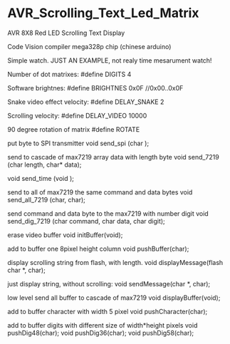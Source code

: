 # AVR_Scrolling_Text_Led_Matrix
AVR 8X8 Red LED Scrolling Text Display

Code Vision compiler
mega328p chip (chinese arduino)

Simple watch.
JUST AN EXAMPLE, not realy time mesarument watch!

Number of dot matrixes:
#define DIGITS      4

Software brightnes:
#define BRIGHTNES   0x0F    //0x00..0x0F

Snake video effect velocity:
#define DELAY_SNAKE 2

Scrolling velocity:
#define DELAY_VIDEO 10000 

90 degree rotation of matrix 
#define ROTATE

put byte to SPI transmitter
void send_spi   (char );

send to cascade of max7219 array data with length byte
void send_7219  (char length, char* data);

void send_time  (void );

send to all of max7219 the same command and data bytes
void send_all_7219 (char, char);

send command and data byte to the max7219 with number digit
void send_dig_7219 (char command, char data, char digit);

erase video buffer
void initBuffer(void);

add to buffer one 8pixel height column
void pushBuffer(char);

display scrolling string from flash, with length.
void displayMessage(flash char *, char);

just display string, without scrolling:
void sendMessage(char *, char);

low level send all buffer to cascade of max7219
void displayBuffer(void);

add to buffer character with width 5 pixel
void pushCharacter(char);

add to buffer digits with different size of width*height pixels
void pushDig48(char);
void pushDig36(char);
void pushDig58(char);
